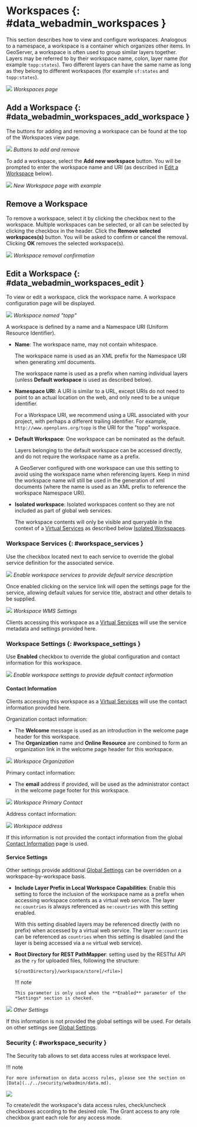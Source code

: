 # Workspaces {: #data_webadmin_workspaces }

This section describes how to view and configure workspaces. Analogous to a namespace, a workspace is a container which organizes other items. In GeoServer, a workspace is often used to group similar layers together. Layers may be referred to by their workspace name, colon, layer name (for example `topp:states`). Two different layers can have the same name as long as they belong to different workspaces (for example `sf:states` and `topp:states`).

![](img/data_workspaces.png)
*Workspaces page*

## Add a Workspace {: #data_webadmin_workspaces_add_workspace }

The buttons for adding and removing a workspace can be found at the top of the Workspaces view page.

![](img/data_workspaces_add_remove.png)
*Buttons to add and remove*

To add a workspace, select the **Add new workspace** button. You will be prompted to enter the workspace name and URI (as described in [Edit a Workspace](workspaces.md#data_webadmin_workspaces_edit) below).

![](img/data_workspaces_sde.png)
*New Workspace page with example*

## Remove a Workspace

To remove a workspace, select it by clicking the checkbox next to the workspace. Multiple workspaces can be selected, or all can be selected by clicking the checkbox in the header. Click the **Remove selected workspaces(s)** button. You will be asked to confirm or cancel the removal. Clicking **OK** removes the selected workspace(s).

![](img/data_workspaces_rename_confirm.png)
*Workspace removal confirmation*

## Edit a Workspace {: #data_webadmin_workspaces_edit }

To view or edit a workspace, click the workspace name. A workspace configuration page will be displayed.

![](img/data_workspaces_basic_edit.png)
*Workspace named "topp"*

A workspace is defined by a name and a Namespace URI (Uniform Resource Identifier).

-   **Name**: The workspace name, may not contain whitespace.

    The workspace name is used as an XML prefix for the Namespace URI when generating xml documents.

    The workspace name is used as a prefix when naming individual layers (unless **Default workspace** is used as described below).

-   **Namespace URI**: A URI is similar to a URL, except URIs do not need to point to an actual location on the web, and only need to be a unique identifier.

    For a Workspace URI, we recommend using a URL associated with your project, with perhaps a different trailing identifier. For example, `http://www.openplans.org/topp` is the URI for the "topp" workspace.

-   **Default Workspace**: One workspace can be nominated as the default.

    Layers belonging to the default workspace can be accessed directly, and do not require the workspace name as a prefix.

    A GeoServer configured with one workspace can use this setting to avoid using the workspace name when referencing layers. Keep in mind the workspace name will still be used in the generation of xml documents (where the name is used as an XML prefix to reference the workspace Namespace URI).

-   **Isolated workspace**: Isolated workspaces content so they are not included as part of global web services.

    The workspace contents will only be visible and queryable in the context of a [Virtual Services](../../configuration/virtual-services.md) as described below [Isolated Workspaces](../../configuration/virtual-services.md#workspace_isolated).

### Workspace Services {: #workspace_services }

Use the checkbox located next to each service to override the global service definition for the associated service.

![](img/workspace_services.png)
*Enable workspace services to provide default service description*

Once enabled clicking on the service link will open the settings page for the service, allowing default values for service title, abstract and other details to be supplied.

![](img/workspace_wms_settings.png)
*Workspace WMS Settings*

Clients accessing this workspace as a [Virtual Services](../../configuration/virtual-services.md) will use the service metadata and settings provided here.

### Workspace Settings {: #workspace_settings }

Use **Enabled** checkbox to override the global configuration and contact information for this workspace.

![](img/workspace_settings.png)
*Enable workspace settings to provide default contact information*

#### Contact Information

Clients accessing this workspace as a [Virtual Services](../../configuration/virtual-services.md) will use the contact information provided here.

Organization contact information:

-   The **Welcome** message is used as an introduction in the welcome page header for this workspace.
-   The **Organization** name and **Online Resource** are combined to form an organization link in the welcome page header for this workspace.

![](img/workspace_orgaization.png)
*Workspace Organization*

Primary contact information:

-   The **email** address if provided, will be used as the administrator contact in the welcome page footer for this workspace.

![](img/workspace_contact.png)
*Workspace Primary Contact*

Address contact information:

![](img/workspace_address.png)
*Workspace address*

If this information is not provided the contact information from the global [Contact Information](../../configuration/contact.md) page is used.

#### Service Settings

Other settings provide additional [Global Settings](../../configuration/globalsettings.md) can be overridden on a workspace-by-workspace basis.

-   **Include Layer Prefix in Local Workspace Capabilities**: Enable this setting to force the inclusion of the workspace name as a prefix when accessing workspace contents as a virtual web service. The layer `ne:countries` is always referenced as `ne:countries` with this setting enabled.

    With this setting disabled layers may be referenced directly (with no prefix) when accessed by a virtual web service. The layer `ne:countries` can be referenced as `countries` when this setting is disabled (and the layer is being accessed via a `ne` virtual web service).

-   **Root Directory for REST PathMapper**: setting used by the RESTful API as the `ry` for uploaded files, following the structure:

        ${rootDirectory}/workspace/store[/<file>]

    !!! note

        This parameter is only used when the **Enabled** parameter of the *Settings* section is checked.

![](img/workspace_settings_other.png)
*Other Settings*

If this information is not provided the global settings will be used. For details on other settings see [Global Settings](../../configuration/globalsettings.md).

### Security {: #workspace_security }

The Security tab allows to set data access rules at workspace level.

!!! note

    For more information on data access rules, please see the section on [Data](../../security/webadmin/data.md).

![](img/data_workspaces_security_edit.png)

To create/edit the workspace's data access rules, check/uncheck checkboxes according to the desired role. The Grant access to any role checkbox grant each role for any access mode.
